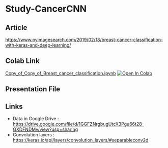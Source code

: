 # Study-CancerCNN


## Article 
https://www.pyimagesearch.com/2019/02/18/breast-cancer-classification-with-keras-and-deep-learning/

## Colab Link
[Copy_of_Copy_of_Breast_cancer_classification.ipynb](Copy_of_Copy_of_Breast_cancer_classification.ipynb) [![Open In Colab](https://colab.research.google.com/assets/colab-badge.svg)](https://colab.research.google.com/drive/1WKGWD0IYupIRtnxAJ7dLuhmqBVWvT00v#scrollTo=bxu7CYOlshSQ)


## Presentation File



## Links
- Data in Google Drive : https://drive.google.com/file/d/1GGFZNrgbugUtcX3Pgu66t28-GXDFNDMv/view?usp=sharing
- Convolution layers : https://keras.io/api/layers/convolution_layers/#separableconv2d
